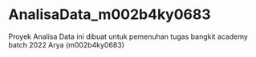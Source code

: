 # AnalisaData_m002b4ky0683
Proyek Analisa Data ini dibuat untuk pemenuhan tugas bangkit academy batch 2022 Arya (m002b4ky0683)

